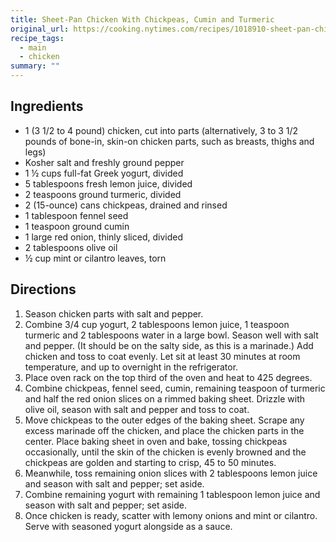 ```yaml
---
title: Sheet-Pan Chicken With Chickpeas, Cumin and Turmeric
original_url: https://cooking.nytimes.com/recipes/1018910-sheet-pan-chicken-with-chickpeas-cumin-and-turmeric
recipe_tags:
  - main
  - chicken
summary: ""
---
```


## Ingredients

* 1 (3 1/2 to 4 pound) chicken, cut into parts (alternatively, 3 to 3 1/2 pounds of bone-in, skin-on chicken parts, such as breasts, thighs and legs)
* Kosher salt and freshly ground pepper
* 1 ½ cups full-fat Greek yogurt, divided
* 5 tablespoons fresh lemon juice, divided
* 2 teaspoons ground turmeric, divided
* 2 (15-ounce) cans chickpeas, drained and rinsed
* 1 tablespoon fennel seed
* 1 teaspoon ground cumin
* 1 large red onion, thinly sliced, divided
* 2 tablespoons olive oil
* ½ cup mint or cilantro leaves, torn

## Directions


1. Season chicken parts with salt and pepper.
1. Combine 3/4 cup yogurt, 2 tablespoons lemon juice, 1 teaspoon turmeric and 2 tablespoons water in a large bowl. Season well with salt and pepper. (It should be on the salty side, as this is a marinade.) Add chicken and toss to coat evenly. Let sit at least 30 minutes at room temperature, and up to overnight in the refrigerator.
1. Place oven rack on the top third of the oven and heat to 425 degrees.
1. Combine chickpeas, fennel seed, cumin, remaining teaspoon of turmeric and half the red onion slices on a rimmed baking sheet. Drizzle with olive oil, season with salt and pepper and toss to coat.
1. Move chickpeas to the outer edges of the baking sheet. Scrape any excess marinade off the chicken, and place the chicken parts in the center. Place baking sheet in oven and bake, tossing chickpeas occasionally, until the skin of the chicken is evenly browned and the chickpeas are golden and starting to crisp, 45 to 50 minutes.
1. Meanwhile, toss remaining onion slices with 2 tablespoons lemon juice and season with salt and pepper; set aside.
1. Combine remaining yogurt with remaining 1 tablespoon lemon juice and season with salt and pepper; set aside.
1. Once chicken is ready, scatter with lemony onions and mint or cilantro. Serve with seasoned yogurt alongside as a sauce.